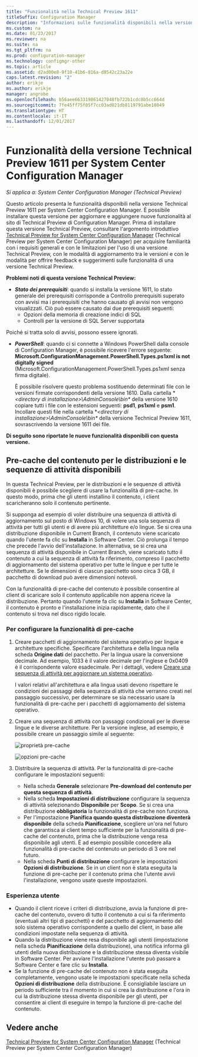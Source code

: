 ```yaml
---
title: "Funzionalità nella Technical Preview 1611"
titleSuffix: Configuration Manager
description: "Informazioni sulle funzionalità disponibili nella versione Technical Preview 1611 per System Center Configuration Manager."
ms.custom: na
ms.date: 01/23/2017
ms.reviewer: na
ms.suite: na
ms.tgt_pltfrm: na
ms.prod: configuration-manager
ms.technology: configmgr-other
ms.topic: article
ms.assetid: d2ad00e8-9f10-41b6-816a-d8542c23a22e
caps.latest.revision: "2"
author: erikje
ms.author: erikje
manager: angrobe
ms.openlocfilehash: b56aee663319861427048fb722b1cdc0b5cc664d
ms.sourcegitcommit: 7fe45ff75f05f7cc03ad021db8119791abe18049
ms.translationtype: HT
ms.contentlocale: it-IT
ms.lasthandoff: 12/01/2017
---
```

# <a name="capabilities-in-technical-preview-1611-for-system-center-configuration-manager"></a>Funzionalità della versione Technical Preview 1611 per System Center Configuration Manager

*Si applica a: System Center Configuration Manager (Technical Preview)*



Questo articolo presenta le funzionalità disponibili nella versione Technical Preview 1611 per System Center Configuration Manager. È possibile installare questa versione per aggiornare e aggiungere nuove funzionalità al sito di Technical Preview di Configuration Manager. Prima di installare questa versione Technical Preview, consultare l'argomento introduttivo [Technical Preview for System Center Configuration Manager](../../core/get-started/technical-preview.md) (Technical Preview per System Center Configuration Manager) per acquisire familiarità con i requisiti generali e con le limitazioni per l'uso di una versione Technical Preview, con le modalità di aggiornamento tra le versioni e con le modalità per offrire feedback e suggerimenti sulle funzionalità di una versione Technical Preview.    

**Problemi noti di questa versione Technical Preview:**   
- ***Stato dei prerequisiti***: quando si installa la versione 1611, lo stato generale dei prerequisiti corrisponde a Controllo prerequisiti superato con avvisi ma i prerequisiti che hanno causato gli avvisi non vengono visualizzati. Ciò può essere causato dai due prerequisiti seguenti:
  - Opzioni della memoria di creazione indici di SQL
  - Controlli per la versione di SQL Server supportata  

 Poiché si tratta solo di avvisi, possono essere ignorati.

- ***PowerShell***: quando ci si connette a Windows PowerShell dalla console di Configuration Manager, è possibile ricevere l'errore seguente: **Microsoft.ConfigurationManagement.PowerShell.Types.ps1xml is not digitally signed** (Microsoft.ConfigurationManagement.PowerShell.Types.ps1xml senza firma digitale).  

   È possibile risolvere questo problema sostituendo determinati file con le versioni firmate corrispondenti della versione 1610. Dalla cartella **&lt;directory di installazione>\AdminConsole\bin\** della versione 1610 copiare tutti i file con le estensioni seguenti: **psd1**, **ps1xml** e **psm1**. Incollare questi file nella cartella **&lt;directory di installazione>\AdminConsole\bin\** della versione Technical Preview 1611, sovrascrivendo la versione 1611 dei file.


**Di seguito sono riportate le nuove funzionalità disponibili con questa versione.**  

## <a name="pre-cache-content-for-available-deployments-and-task-sequences"></a>Pre-cache del contenuto per le distribuzioni e le sequenze di attività disponibili
In questa Technical Preview, per le distribuzioni e le sequenze di attività disponibili è possibile scegliere di usare la funzionalità di pre-cache. In questo modo, prima che gli utenti installino il contenuto, i client scaricheranno solo il contenuto pertinente.

Si supponga ad esempio di voler distribuire una sequenza di attività di aggiornamento sul posto di Windows 10, di volere una sola sequenza di attività per tutti gli utenti e di avere più architetture e/o lingue. Se si crea una distribuzione disponibile in Current Branch, il contenuto viene scaricato quando l'utente fa clic su **Installa** in Software Center. Ciò prolunga il tempo che precede l'avvio dell'installazione. In alternativa, se si crea una sequenza di attività disponibile in Current Branch, viene scaricato tutto il contenuto a cui la sequenza di attività fa riferimento, compreso il pacchetto di aggiornamento del sistema operativo per tutte le lingue e per tutte le architetture. Se le dimensioni di ciascun pacchetto sono circa 3 GB, il pacchetto di download può avere dimensioni notevoli.

Con la funzionalità di pre-cache del contenuto è possibile consentire al client di scaricare solo il contenuto applicabile non appena riceve la distribuzione. Pertanto quando l'utente fa clic su **Installa** in Software Center, il contenuto è pronto e l'installazione inizia rapidamente, dato che il contenuto si trova nel disco rigido locale.

### <a name="to-configure-the-pre-cache-feature"></a>Per configurare la funzionalità di pre-cache

1. Creare pacchetti di aggiornamento del sistema operativo per lingue e architetture specifiche. Specificare l'architettura e della lingua nella scheda **Origine dati** del pacchetto. Per la lingua usare la conversione decimale. Ad esempio, 1033 è il valore decimale per l'inglese e 0x0409 è il corrispondente valore esadecimale. Per i dettagli, vedere [Creare una sequenza di attività per aggiornare un sistema operativo](/sccm/osd/deploy-use/create-a-task-sequence-to-upgrade-an-operating-system).

    I valori relativi all'architettura e alla lingua usati devono rispettare le condizioni dei passaggi della sequenza di attività che verranno creati nel passaggio successivo, per determinare se sia necessario usare la funzionalità di pre-cache per i pacchetti di aggiornamento del sistema operativo.
2. Creare una sequenza di attività con passaggi condizionali per le diverse lingue e le diverse architetture. Per la versione inglese, ad esempio, è possibile creare un passaggio simile al seguente:

    ![proprietà pre-cache](media/precacheproperties2.png)

    ![opzioni pre-cache](media/precacheoptions2.png)  

3. Distribuire la sequenza di attività. Per la funzionalità di pre-cache configurare le impostazioni seguenti:
    - Nella scheda **Generale** selezionare **Pre-download del contenuto per questa sequenza di attività**.
    - Nella scheda **Impostazioni di distribuzione** configurare la sequenza di attività selezionando **Disponibile** per **Scopo**. Se si crea una distribuzione **obbligatoria** la funzionalità di pre-cache non funziona.
    - Per l'impostazione **Pianifica quando questa distribuzione diventerà disponibile** della scheda **Pianificazione**, scegliere un'ora nel futuro che garantisca ai client tempo sufficiente per la funzionalità di pre-cache del contenuto, prima che la distribuzione venga resa disponibile agli utenti. È ad esempio possibile concedere alla funzionalità di pre-cache del contenuto un periodo di 3 ore nel futuro.  
    - Nella scheda **Punti di distribuzione** configurare le impostazioni **Opzioni di distribuzione**. Se in un client non è stata eseguita la funzione di pre-cache per il contenuto prima che l'utente avvii l'installazione, vengono usate queste impostazioni.


### <a name="user-experience"></a>Esperienza utente
- Quando il client riceve i criteri di distribuzione, avvia la funzione di pre-cache del contenuto, ovvero di tutto il contenuto a cui si fa riferimento (eventuali altri tipi di pacchetti) e del pacchetto di aggiornamento del solo sistema operativo corrispondente a quello del client, in base alle condizioni impostate nella sequenza di attività.
- Quando la distribuzione viene resa disponibile agli utenti (impostazione nella scheda **Pianificazione** della distribuzione), una notifica informa gli utenti della nuova distribuzione e la distribuzione stessa diventa visibile in Software Center. Per avviare l'installazione l'utente può passare a Software Center e fare clic su **Installa**.
- Se la funzione di pre-cache del contenuto non è stata eseguita completamente, vengono usate le impostazioni specificate nella scheda **Opzioni di distribuzione** della distribuzione. È consigliabile lasciare un periodo sufficiente tra il momento in cui si crea la distribuzione e l'ora in cui la distribuzione stessa diventa disponibile per gli utenti, per consentire ai client di eseguire in tempo la funzione di pre-cache del contenuto.


## <a name="see-also"></a>Vedere anche
[Technical Preview for System Center Configuration Manager](../../core/get-started/technical-preview.md) (Technical Preview per System Center Configuration Manager)
